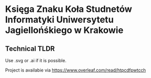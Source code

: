 # Księga Znaku Koła Studnetów Informatyki Uniwersytetu Jagiellońśkiego w Krakowie

## Technical TLDR
Use .svg or .ai if it is possible.

Project is availabie via https://www.overleaf.com/read/htpcdfpwtcch
